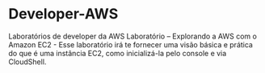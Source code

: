 # Developer-AWS
Laboratórios de developer da AWS
Laboratório – Explorando a AWS com o Amazon EC2 - Esse laboratório irá te fornecer uma visão básica e prática do que é uma instância EC2, como inicializá-la pelo console e via CloudShell.
